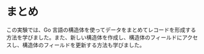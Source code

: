 # まとめ

この実験では、Go 言語の構造体を使ってデータをまとめてレコードを形成する方法を学びました。また、新しい構造体を作成し、構造体のフィールドにアクセスし、構造体のフィールドを更新する方法も学びました。
